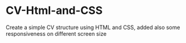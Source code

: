# CV-Html-and-CSS
Create a simple CV structure using HTML and CSS,
added also some responsiveness on different screen size
